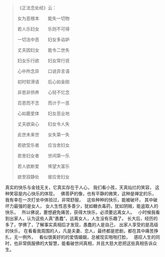 > 《正法念处经》云：
> 
> 女为恶根本　　能失一切物　
> 
> 若人乐妇女　　乐则不可得　
> 
> 一切法中恶　　妇女多谄妒　
> 
> 丈夫因妇女　　能令二世失　
> 
> 妇女乐行欲　　妇女常行诳　
> 
> 心中所念异　　口说异言语　
> 
> 初时软滑语　　后心如金刚　
> 
> 非恩非供养　　心轻不忆念　
> 
> 百恩而不念　　而计于一恶　
> 
> 心如鹿爱体　　妇女恶业地　
> 
> 丈夫欲染心　　妇女令人失　
> 
> 此世未来世　　女失第一失　
> 
> 若欲受乐者　　应当舍妇女　
> 
> 若舍妇女者　　世间第一乐　
> 
> 若人欲断爱　　悕望大富乐　
> 
> 欲至寂静处　　彼应舍妇女

真实的快乐与金钱无关，它真实存在于人心，
我们看小孩，天真灿烂的笑容，
这种笑容是内心快乐的体现，
&nbsp;
佛菩萨的像，也有平静的微笑，这种是禅定的乐，
我有幸在一次打坐中体验过，非常舒服，
&nbsp;
这些种种的快乐，能被破坏，
其中破坏力最强的是女人，
女人生性恶多善少，犹如糖衣毒药，犹如阴贼，能盗取人的快乐，
&nbsp;
所以佛说，要想避免痛苦，获得大快乐，必须要远离女人。
&nbsp;
小时候我看到出家人，认为这些人真“愚蠢”，远离女人，人生没有乐趣了。
长大后，经历的多了，学佛了，了解事实真相后才发现，愚蠢的人是自己，
出家人享受的是高级的快乐，
在看看我周围的人，凡是夫妻、恋人，最终都是悲剧，都在其中痛苦挣扎，无一例外，
&nbsp;
看似很美好的的爱情婚姻，总被现实啪啪打脸，
&nbsp;
感叹人生的同时，也非常佩服佛的大智慧，能看破世间真相，并且大慈大悲把这些真相告诉众生。






